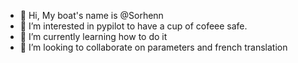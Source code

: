 - 👋 Hi, My boat's name is @Sorhenn
- 👀 I’m interested in pypilot to have a cup of cofeee safe.
- 🌱 I’m currently learning how to do it
- 💞️ I’m looking to collaborate on parameters and french translation

<!---
Sorhenn/Sorhenn is a ✨ special ✨ repository because its `README.md` (this file) appears on your GitHub profile.
You can click the Preview link to take a look at your changes.
--->
